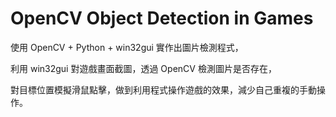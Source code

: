 # OpenCV Object Detection in Games

使用 OpenCV + Python + win32gui 實作出圖片檢測程式，

利用 win32gui 對遊戲畫面截圖，透過 OpenCV 檢測圖片是否存在，

對目標位置模擬滑鼠點擊，做到利用程式操作遊戲的效果，減少自己重複的手動操作。

